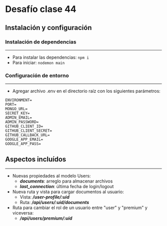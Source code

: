 # Desafío clase 44

## Instalación y configuración

### Instalación de dependencias

---

- Para instalar las dependencias: `npm i`
- Para iniciar: `nodemon main`

### Configuración de entorno

---

- Agregar archivo .env en el directorio raíz con los siguientes parámetros:

```env
ENVIRONMENT=
PORT=
MONGO_URL=
SECRET_KEY=
ADMIN_EMAIL=
ADMIN_PASSWORD=
GITHUB_CLIENT_ID=
GITHUB_CLIENT_SECRET=
GITHUB_CALLBACK_URL=
GOOGLE_APP_EMAIL=
GOOGLE_APP_PASS=
```

## Aspectos incluídos

---

- Nuevas propiedades al modelo Users:
  - **_documents_**: arreglo para almacenar archivos
  - **_last_connection_**: última fecha de login/logout
- Nueva ruta y vista para cargar documentos al usuario:
  - Vista: **_/user-profile/:uid_**
  - Ruta: **_/api/users/:uid/documents_**
- Ruta para cambiar el rol de un usuario entre "user" y "premium" y viceversa:
  - **_/api/users/premium/:uid_**
